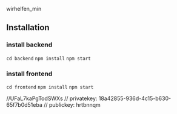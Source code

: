 wirhelfen_min

## Installation

### install backend

`cd backend`
`npm install`
`npm start`

### install frontend

`cd frontend`
`npm install`
`npm start`

//UFaL7kaPgTodSWXs
// privatekey: 18a42855-936d-4c15-b630-65f7b0d51eba
// publickey: hrtbnnqm
